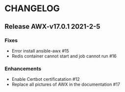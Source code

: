 # CHANGELOG

## Release AWX-v17.0.1  2021-2-5

### Fixes
- Error install ansible-awx #15
- Redis container cannot start and job cannot run #16

### Enhancements
- Enable Certbot certificatation #12
- Replace all pictures of AWX in the documentation #17

